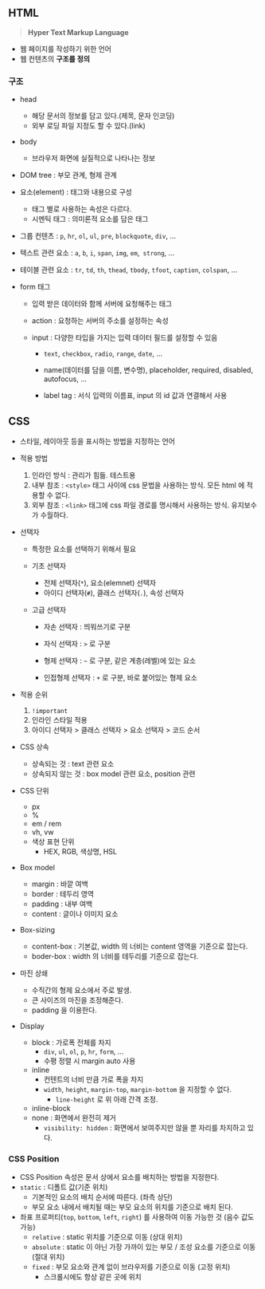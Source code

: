 ## HTML

> **Hyper Text Markup Language**

- 웹 페이지를 작성하기 위한 언어
- 웹 컨텐츠의 **구조를 정의**

### 구조

- head

  - 해당 문서의 정보를 담고 있다.(제목, 문자 인코딩)
  - 외부 로딩 파일 지정도 할 수 있다.(link)

- body

  - 브라우저 화면에 실질적으로 나타나는 정보

- DOM tree : 부모 관계, 형제 관계

- 요소(element) : 태그와 내용으로 구성

  - 태그 별로 사용하는 속성은 다르다.
  - 시멘틱 태그 : 의미론적 요소를 담은 태그

- 그룹 컨텐츠 : `p`, `hr`, `ol`, `ul`, `pre`, `blockquote`, `div`, ...

- 텍스트 관련 요소 : `a`, `b`, `i`, `span`, `img`, `em`,` strong`, ...

- 테이블 관련 요소 : `tr`, `td`, `th`, `thead`, `tbody`, `tfoot`, `caption`, `colspan`, ...

- form 태그

  - 입력 받은 데이터와 함께 서버에 요청해주는 태그

  - action : 요청하는 서버의 주소를 설정하는 속성

  - input : 다양한 타입을 가지는 입력 데이터 필드를 설정할 수 있음

    - `text`, `checkbox`, `radio`, `range`, `date`, ...

    - name(데이터를 담을 이름, 변수명), placeholder, required, disabled, autofocus, ...
    - label tag : 서식 입력의 이름표, input 의 id 값과 연결해서 사용



## CSS

- 스타일, 레이아웃 등을 표시하는 방법을 지정하는 언어

- 적용 방법

  1. 인라인 방식 : 관리가 힘듦. 테스트용
  2. 내부 참조 : `<style>` 태그 사이에 css 문법을 사용하는 방식. 모든 html 에 적용할 수 없다.
  3. 외부 참조 : `<link>` 태그에 css 파일 경로를 명시해서 사용하는 방식. 유지보수가 수월하다.

- 선택자

  - 특정한 요소를 선택하기 위해서 필요

  - 기초 선택자

    - 전체 선택자(`*`), 요소(elemnet) 선택자
    - 아이디 선택자(`#`), 클래스 선택자(`.`), 속성 선택자

  - 고급 선택자

    - 자손 선택자 : 띄워쓰기로 구분
    - 자식 선택자 : `>` 로 구분

    - 형제 선택자 : `~` 로 구분, 같은 계층(레벨)에 있는 요소
    - 인접형제 선택자 : `+` 로 구분, 바로 붙어있는 형제 요소

- 적용 순위
  1. `!important`
  2. 인라인 스타일 적용
  3. 아이디 선택자 > 클래스 선택자 > 요소 선택자 > 코드 순서
- CSS 상속
  - 상속되는 것 : text 관련 요소
  - 상속되지 않는 것 : box model 관련 요소, position 관련
- CSS 단위
  - px
  - %
  - em / rem
  - vh, vw
  - 색상 표현 단위
    - HEX, RGB, 색상명, HSL
- Box model
  - margin : 바깥 여백
  - border : 테두리 영역
  - padding : 내부 여백
  - content : 글이나 이미지 요소
- Box-sizing
  - content-box : 기본값, width 의 너비는 content 영역을 기준으로 잡는다.
  - boder-box :  width 의 너비를 테두리를 기준으로 잡는다.
- 마진 상쇄
  - 수직간의 형제 요소에서 주로 발생.
  - 큰 사이즈의 마진을 조정해준다.
  - padding 을 이용한다.
- Display
  - block : 가로폭 전체를 차지
    - `div`, `ul`, `ol`, `p`, `hr`, `form`, ...
    - 수평 정렬 시 margin auto 사용
  - inline
    - 컨텐트의 너비 만큼 가로 폭을 차지
    - `width`, `height`, `margin-top`, `margin-bottom` 을 지정할 수 없다.
      - `line-height` 로 위 아래 간격 조정.
  - inline-block
  - none : 화면에서 완전히 제거
    - `visibility: hidden` : 화면에서 보여주지만 않을 뿐 자리를 차지하고 있다.



### CSS Position

- CSS Position 속성은 문서 상에서 요소를 배치하는 방법을 지정한다.
- `static` : 디폴트 값(기준 위치)
  - 기본적인 요소의 배치 순서에 따른다. (좌측 상단)
  - 부모 요소 내에서 배치될 때는 부모 요소의 위치를 기준으로 배치 된다.
- 좌표 프로퍼티(`top`, `bottom`, `left`, `right`) 를 사용하여 이동 가능한 것 (음수 값도 가능)
  - `relative` : static 위치를 기준으로 이동 (상대 위치)
  - `absolute` : static 이 아닌 가장 가까이 있는 부모 / 조성 요소를 기준으로 이동 (절대 위치)
  - `fixed` : 부모 요소와 관계 없이 브라우저를 기준으로 이동 (고정 위치)
    - 스크롤시에도 항상 같은 곳에 위치


